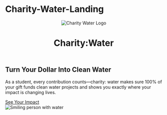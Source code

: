 # Charity-Water-Landing
<!DOCTYPE html>
<html lang="en">
<head>
  <meta charset="UTF-8" />
  <meta name="viewport" content="width=device-width, initial-scale=1.0" />
  <title>Charity: Water</title>
  <link rel="stylesheet" href="style.css" />
</head>
<body>
  <!-- Header -->
  <header class="site-header">
    <div class="logo">
      <!-- Placeholder image for logo -->
      <img src="https://via.placeholder.com/40x40.png?text=Logo" alt="Charity Water Logo" />
      <h1>Charity:Water</h1>
    </div>
  </header>

  <!-- Hero Section -->
  <section class="hero">
    <div class="hero-text">
      <h2>Turn Your Dollar Into Clean Water</h2>
      <p>
        As a student, every contribution counts—charity: water makes sure 100% of 
        your gift funds clean water projects and shows you exactly where your impact 
        is changing lives.
      </p>
      <a href="#" class="cta-button">See Your Impact</a>
    </div>
    <div class="hero-image">
      <!-- Placeholder image (replace with your Canva image) -->
      <img src="https://via.placeholder.com/500x300.png?text=Impact+Image" alt="Smiling person with water" />
    </div>
  </section>
</body>
</html>
